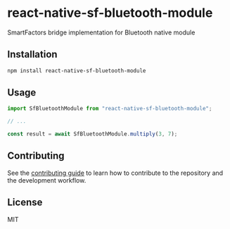 # react-native-sf-bluetooth-module

SmartFactors bridge implementation for Bluetooth native module

## Installation

```sh
npm install react-native-sf-bluetooth-module
```

## Usage

```js
import SfBluetoothModule from "react-native-sf-bluetooth-module";

// ...

const result = await SfBluetoothModule.multiply(3, 7);
```

## Contributing

See the [contributing guide](CONTRIBUTING.md) to learn how to contribute to the repository and the development workflow.

## License

MIT
